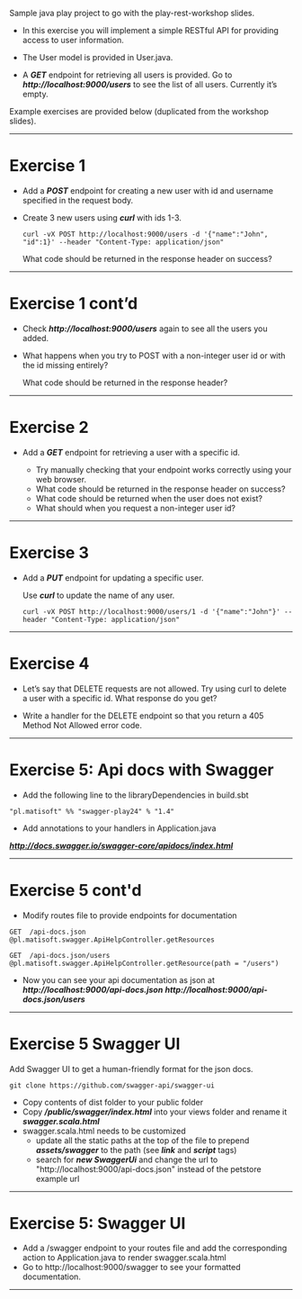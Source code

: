 
Sample java play project to go with the play-rest-workshop slides.

* In this exercise you will implement a simple RESTful API for providing access to user information.

* The User model is provided in User.java.  

* A __*GET*__ endpoint for retrieving all users is provided.  Go to __*http://localhost:9000/users*__ to see the list of all users.  Currently it’s empty.

Example exercises are provided below (duplicated from the workshop slides).

---

# __Exercise 1__

* Add a __*POST*__ endpoint for creating a new user with id and username specified in the request body.

* Create 3 new users using __*curl*__ with ids 1-3.
	
	```curl -vX POST http://localhost:9000/users -d '{"name":"John", "id":1}' --header "Content-Type: application/json"```  
	
	What code should be returned in the response header on success?  

---

# __Exercise 1 cont’d__

* Check __*http://localhost:9000/users*__ again to see all the users you added.

* What happens when you try to POST with a non-integer user id or with the id missing entirely?  

	What code should be returned in the response header?  

---

# __Exercise 2__

* Add a __*GET*__ endpoint for retrieving a user with a specific id.  

	*	Try manually checking that your endpoint works correctly using your web browser.
	*	What code should be returned in the response header on success?
	*	What code should be returned when the user does not exist?
	*	What should when you request a non-integer user id?


---

# __Exercise 3__

* Add a __*PUT*__ endpoint for updating a specific user.  
	
	Use __*curl*__ to update the name of any user.

	```curl -vX POST http://localhost:9000/users/1 -d '{"name":"John"}' --header "Content-Type: application/json"``` 
	

---

# __Exercise 4__

* Let’s say that DELETE requests are not allowed.  Try using curl to delete a user with a specific id.  What response do you get?

* Write a handler for the DELETE endpoint so that you return a 405 Method Not Allowed error code.  


---

# __Exercise 5: Api docs with Swagger__

* Add the following line to the libraryDependencies in build.sbt 

```"pl.matisoft" %% "swagger-play24" % "1.4"```

* Add annotations to your handlers in Application.java

__*http://docs.swagger.io/swagger-core/apidocs/index.html*__

---
# __Exercise 5 cont'd__



* Modify routes file to provide endpoints for documentation

```GET  /api-docs.json            @pl.matisoft.swagger.ApiHelpController.getResources```

```GET  /api-docs.json/users      @pl.matisoft.swagger.ApiHelpController.getResource(path = "/users") ```

* Now you can see your api documentation as json at 
__*http://localhost:9000/api-docs.json*__ 
__*http://localhost:9000/api-docs.json/users*__ 

---

# __Exercise 5 Swagger UI__

Add Swagger UI to get a human-friendly format for the json docs.

```git clone https://github.com/swagger-api/swagger-ui```

* Copy contents of dist folder to your public folder
* Copy __*/public/swagger/index.html*__ into your views folder and rename it __*swagger.scala.html*__
* swagger.scala.html needs to be customized
	* update all the static paths at the top of the file to prepend __*assets/swagger*__ to the path (see __*link*__ and __*script*__ tags)
	* search for __*new SwaggerUi*__ and change the url to "http://localhost:9000/api-docs.json" instead of the petstore example url 


---

# __Exercise 5:  Swagger UI__

* Add a /swagger endpoint to your routes file and add the corresponding action to Application.java to render swagger.scala.html
* Go to http://localhost:9000/swagger to see your formatted documentation.

---

